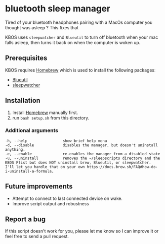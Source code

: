 # bluetooth sleep manager

Tired of your bluetooth headphones pairing with a MacOs computer you thought was asleep ? This fixes that

KBOS uses `sleepwatcher` and `Blueutil` to turn off bluetooth when your mac falls asleep, then turns it back on when the computer is woken up. 

## Prerequisites
KBOS requires [Homebrew](https://brew.sh/) which is used to install the following packages:
 * [Blueutil](https://formulae.brew.sh/formula/blueutil#default)
 * [sleepwatcher](https://formulae.brew.sh/formula/sleepwatcher#default)

## Installation
 1. Install [Homebrew](https://brew.sh/) manually first. 
 2. run `bash setup.sh` from this directory.

### Additional arguments
```
-h, --help                show brief help menu
-d, --disable             disables the manager, but doesn't uninstall anything.
-e, --enable              re-enables the manager from a disabled state
-u, --uninstall           removes the ~/sleepscripts directory and the KBOS Plist but does NOT uninstall brew, Blueutil, or sleepwatcher. I'll let you handle that on your own https://docs.brew.sh/FAQ#how-do-i-uninstall-a-formula.

```

## Future improvements
- Attempt to connect to last connected device on wake. 
- Improve script output and robustness


## Report a bug
If this script doesn't work for you, please let me know so I can improve it or feel free to send a pull request. 

